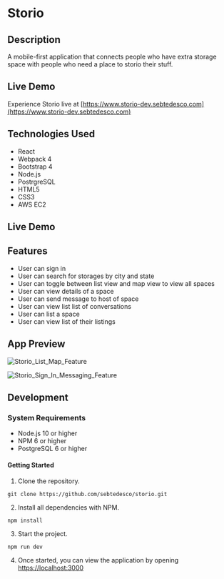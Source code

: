 # Storio

## Description
A mobile-first application that connects people who have extra storage space with people who need a place to storio their stuff.

## Live Demo

Experience Storio live at [https://www.storio-dev.sebtedesco.com](https://www.storio-dev.sebtedesco.com)

## Technologies Used
- React
- Webpack 4
- Bootstrap 4
- Node.js
- PostrgreSQL
- HTML5
- CSS3
- AWS EC2

## Live Demo

## Features
- User can sign in
- User can search for storages by city and state
- User can toggle between list view and map view to view all spaces
- User can view details of a space
- User can send message to host of space
- User can view list list of conversations
- User can list a space
- User can view list of their listings

## App Preview
![Storio_List_Map_Feature](1_Search_List_Map_Feature.gif)

![Storio_Sign_In_Messaging_Feature](2_Sign_In_Messaging_Feature.gif)
## Development

### System Requirements

- Node.js 10 or higher
- NPM 6 or higher
- PostgreSQL 6 or higher

#### Getting Started

1. Clone the repository.

```shell
git clone https://github.com/sebtedesco/storio.git
```

2. Install all dependencies with NPM.
```shell
npm install
```

3. Start the project.

```shell
npm run dev
```

4. Once started, you can view the application by opening [https://localhost:3000](https://localhost:3000)
